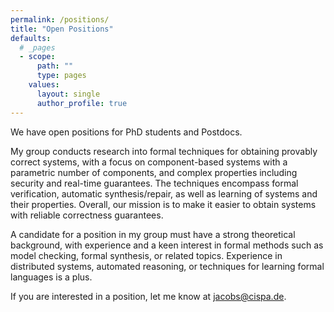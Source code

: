 ```yaml
---
permalink: /positions/
title: "Open Positions"
defaults:
  # _pages
  - scope:
      path: ""
      type: pages
    values:
      layout: single
      author_profile: true
---
```


We have open positions for PhD students and Postdocs.

My group conducts research into formal techniques for obtaining provably correct systems, with a focus on component-based systems with a parametric number of components, and complex properties including security and real-time guarantees.
The techniques encompass formal verification, automatic synthesis/repair, as well as learning of systems and their properties.
Overall, our mission is to make it easier to obtain systems with reliable correctness guarantees.

A candidate for a position in my group must have a strong theoretical background, with experience and a keen interest in formal methods such as model checking, formal synthesis, or related topics.
Experience in distributed systems, automated reasoning, or techniques for learning formal languages is a plus.

If you are interested in a position, let me know at jacobs@cispa.de.

[comment]: # (For more information on how to apply, as well as formal requirements, please check the link that matches your interest:)
